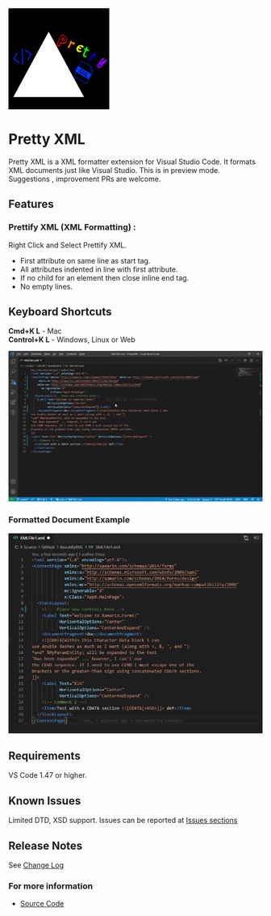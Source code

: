 <img src='images/logo.png' width=200 height=200>  

# Pretty XML

Pretty XML is a XML formatter extension for Visual Studio Code. It formats XML documents just like Visual Studio. This is in preview mode. Suggestions , improvement PRs are welcome.

## Features

### Prettify XML (XML Formatting) :   

Right Click and Select Prettify XML.

- First attribute on same line as start tag.
- All attributes indented in line with first attribute.
- If no child for an element then close inline end tag.
- No empty lines.
 
## Keyboard Shortcuts

**Cmd+K L** - Mac  
**Control+K L** - Windows, Linux or Web  

<img src='./example.gif'>

### Formatted Document Example  

<img src='./screenshot.png'>

## Requirements

VS Code 1.47 or higher.

## Known Issues

Limited DTD, XSD support.
Issues can be reported at [Issues sections](https://github.com/pmahend1/PrettyXML/issues)  

## Release Notes

See [Change Log](./CHANGELOG.md)

### For more information

* [Source Code](https://github.com/pmahend1/prettyxml)